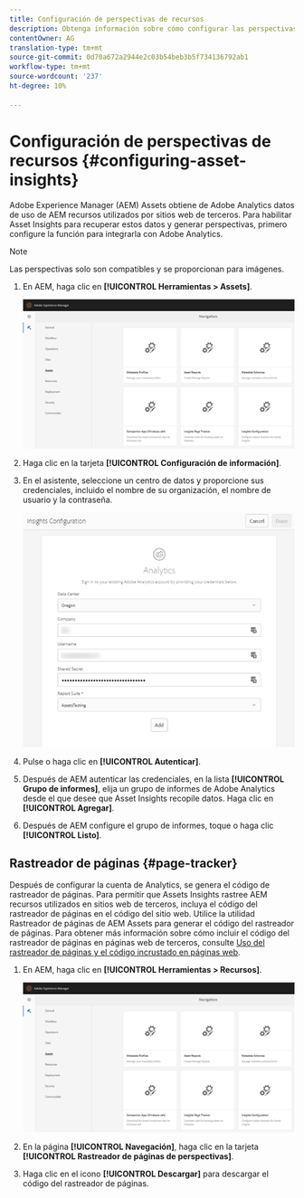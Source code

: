 ```yaml
---
title: Configuración de perspectivas de recursos
description: Obtenga información sobre cómo configurar las perspectivas de recursos en AEM Assets.
contentOwner: AG
translation-type: tm+mt
source-git-commit: 0d70a672a2944e2c03b54beb3b5f734136792ab1
workflow-type: tm+mt
source-wordcount: '237'
ht-degree: 10%

---
```



# Configuración de perspectivas de recursos {#configuring-asset-insights}

Adobe Experience Manager (AEM) Assets obtiene de Adobe Analytics datos de uso de AEM recursos utilizados por sitios web de terceros. Para habilitar Asset Insights para recuperar estos datos y generar perspectivas, primero configure la función para integrarla con Adobe Analytics.

>[!NOTE]
>
>Las perspectivas solo son compatibles y se proporcionan para imágenes.

1. En AEM, haga clic en **[!UICONTROL Herramientas > Assets]**.

   ![chlimage_1-210](assets/chlimage_1-210.png)

1. Haga clic en la tarjeta **[!UICONTROL Configuración de información]**.
1. En el asistente, seleccione un centro de datos y proporcione sus credenciales, incluido el nombre de su organización, el nombre de usuario y la contraseña.

   ![chlimage_1-211](assets/insights_config2.png)

1. Pulse o haga clic en **[!UICONTROL Autenticar]**.
1. Después de AEM autenticar las credenciales, en la lista **[!UICONTROL Grupo de informes]**, elija un grupo de informes de Adobe Analytics desde el que desee que Asset Insights recopile datos. Haga clic en **[!UICONTROL Agregar]**.
1. Después de AEM configure el grupo de informes, toque o haga clic **[!UICONTROL Listo]**.

## Rastreador de páginas {#page-tracker}

Después de configurar la cuenta de Analytics, se genera el código de rastreador de páginas. Para permitir que Assets Insights rastree AEM recursos utilizados en sitios web de terceros, incluya el código del rastreador de páginas en el código del sitio web. Utilice la utilidad Rastreador de páginas de AEM Assets para generar el código del rastreador de páginas. Para obtener más información sobre cómo incluir el código del rastreador de páginas en páginas web de terceros, consulte [Uso del rastreador de páginas y el código incrustado en páginas web](touch-ui-using-page-tracker.md).

1. En AEM, haga clic en **[!UICONTROL Herramientas > Recursos]**.

   ![chlimage_1-214](assets/chlimage_1-214.png)

1. En la página **[!UICONTROL Navegación]**, haga clic en la tarjeta **[!UICONTROL Rastreador de páginas de perspectivas]**.
1. Haga clic en el icono **[!UICONTROL Descargar]** para descargar el código del rastreador de páginas.